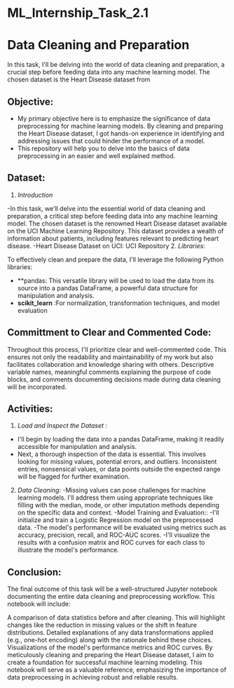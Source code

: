 # ML_Internship_Task_2.1

# Data Cleaning and Preparation 
In this task, I'll be delving into the world of data cleaning and preparation, a crucial step before feeding data into any machine learning model. The chosen dataset is the Heart Disease dataset from 

## Objective:
- My primary objective here is to emphasize the significance of data preprocessing for machine learning models. By cleaning and preparing the Heart Disease dataset, I got hands-on experience in identifying and addressing issues that could hinder the performance of a model.
- This repository will help you to delve into the basics of data preprocessing in an easier and well explained method.
## Dataset:
1. *Introduction*

-In this task, we'll delve into the essential world of data cleaning and preparation, a critical step before feeding data into any machine learning model. The chosen dataset is the renowned Heart Disease dataset available on the UCI Machine Learning Repository. This dataset provides a wealth of information about patients, including features relevant to predicting heart disease.
-Heart Disease Dataset on UCI: UCI Repository
2. *Libraries*:

To effectively clean and prepare the data, I'll leverage the following Python libraries:

-  **pandas:  This versatile library will be used to load the data from its source into a pandas DataFrame, a powerful data structure for manipulation and analysis.
-  **scikit_learn** :For normalization, transformation techniques, and model evaluation
## Committment to Clear and Commented Code:

Throughout this process, I'll prioritize clear and well-commented code. This ensures not only the readability and maintainability of my work but also facilitates collaboration and knowledge sharing with others. Descriptive variable names, meaningful comments explaining the purpose of code blocks, and comments documenting decisions made during data cleaning will be incorporated.
## Activities:

1. *Load and Inspect the Dataset* :
- I'll begin by loading the data into a pandas DataFrame, making it readily accessible for manipulation and analysis.
- Next, a thorough inspection of the data is essential. This involves looking for missing values, potential errors, and outliers. Inconsistent entries, nonsensical values, or data points outside the expected range will be flagged for further examination.
2. *Data Cleaning*:
-Missing values can pose challenges for machine learning models. I'll address them using appropriate techniques like filling with the median, mode, or other imputation methods depending on the specific data and context.
-Model Training and Evaluation::
-I'll initialize and train a Logistic Regression model on the preprocessed data.
-The model's performance will be evaluated using metrics such as accuracy, precision, recall, and ROC-AUC scores.
-I'll visualize the results with a confusion matrix and ROC curves for each class to illustrate the model's performance.

## Conclusion:
The final outcome of this task will be a well-structured Jupyter notebook documenting the entire data cleaning and preprocessing workflow. This notebook will include:

A comparison of data statistics before and after cleaning. This will highlight changes like the reduction in missing values or the shift in feature distributions.
Detailed explanations of any data transformations applied (e.g., one-hot encoding) along with the rationale behind these choices.
Visualizations of the model's performance metrics and ROC curves.
By meticulously cleaning and preparing the Heart Disease dataset, I aim to create a foundation for successful machine learning modeling. This notebook will serve as a valuable reference, emphasizing the importance of data preprocessing in achieving robust and reliable results.
